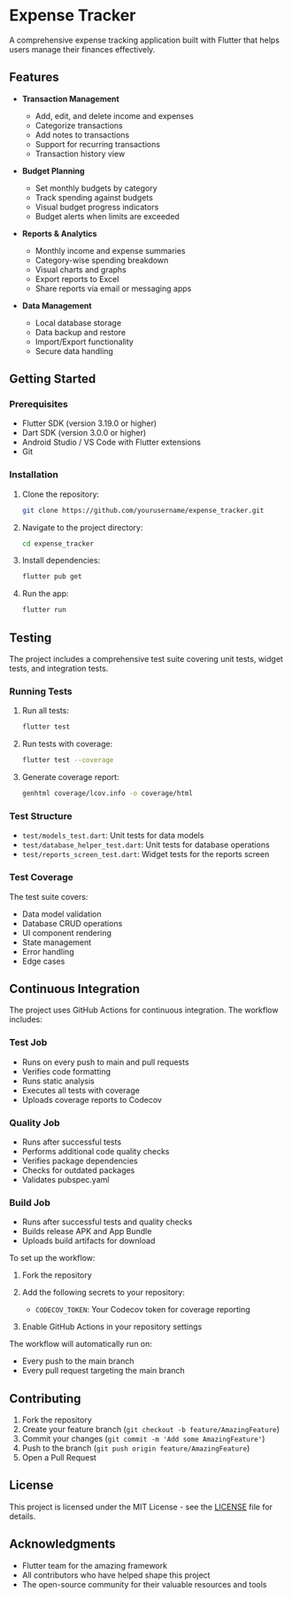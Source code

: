 # Expense Tracker

A comprehensive expense tracking application built with Flutter that helps users manage their finances effectively.

## Features

- **Transaction Management**
  - Add, edit, and delete income and expenses
  - Categorize transactions
  - Add notes to transactions
  - Support for recurring transactions
  - Transaction history view

- **Budget Planning**
  - Set monthly budgets by category
  - Track spending against budgets
  - Visual budget progress indicators
  - Budget alerts when limits are exceeded

- **Reports & Analytics**
  - Monthly income and expense summaries
  - Category-wise spending breakdown
  - Visual charts and graphs
  - Export reports to Excel
  - Share reports via email or messaging apps

- **Data Management**
  - Local database storage
  - Data backup and restore
  - Import/Export functionality
  - Secure data handling

## Getting Started

### Prerequisites

- Flutter SDK (version 3.19.0 or higher)
- Dart SDK (version 3.0.0 or higher)
- Android Studio / VS Code with Flutter extensions
- Git

### Installation

1. Clone the repository:
   ```bash
   git clone https://github.com/yourusername/expense_tracker.git
   ```

2. Navigate to the project directory:
   ```bash
   cd expense_tracker
   ```

3. Install dependencies:
   ```bash
   flutter pub get
   ```

4. Run the app:
   ```bash
   flutter run
   ```

## Testing

The project includes a comprehensive test suite covering unit tests, widget tests, and integration tests.

### Running Tests

1. Run all tests:
   ```bash
   flutter test
   ```

2. Run tests with coverage:
   ```bash
   flutter test --coverage
   ```

3. Generate coverage report:
   ```bash
   genhtml coverage/lcov.info -o coverage/html
   ```

### Test Structure

- `test/models_test.dart`: Unit tests for data models
- `test/database_helper_test.dart`: Unit tests for database operations
- `test/reports_screen_test.dart`: Widget tests for the reports screen

### Test Coverage

The test suite covers:
- Data model validation
- Database CRUD operations
- UI component rendering
- State management
- Error handling
- Edge cases

## Continuous Integration

The project uses GitHub Actions for continuous integration. The workflow includes:

### Test Job
- Runs on every push to main and pull requests
- Verifies code formatting
- Runs static analysis
- Executes all tests with coverage
- Uploads coverage reports to Codecov

### Quality Job
- Runs after successful tests
- Performs additional code quality checks
- Verifies package dependencies
- Checks for outdated packages
- Validates pubspec.yaml

### Build Job
- Runs after successful tests and quality checks
- Builds release APK and App Bundle
- Uploads build artifacts for download

To set up the workflow:

1. Fork the repository
2. Add the following secrets to your repository:
   - `CODECOV_TOKEN`: Your Codecov token for coverage reporting

3. Enable GitHub Actions in your repository settings

The workflow will automatically run on:
- Every push to the main branch
- Every pull request targeting the main branch

## Contributing

1. Fork the repository
2. Create your feature branch (`git checkout -b feature/AmazingFeature`)
3. Commit your changes (`git commit -m 'Add some AmazingFeature'`)
4. Push to the branch (`git push origin feature/AmazingFeature`)
5. Open a Pull Request

## License

This project is licensed under the MIT License - see the [LICENSE](LICENSE) file for details.

## Acknowledgments

- Flutter team for the amazing framework
- All contributors who have helped shape this project
- The open-source community for their valuable resources and tools 